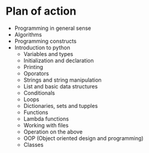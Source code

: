 # Plan of action

* Programming in general sense
* Algorithms
* Programming constructs
* Introduction to python
    * Variables and types
    * Initialization and declaration
    * Printing
    * Oporators
    * Strings and string manipulation
    * List and basic data structures
    * Conditionals
    * Loops
    * Dictionaries, sets and tupples
    * Functions
    * Lambda functions
    * Working with files
    * Operation on the above
    * OOP (Object oriented design and programming)
    * Classes
